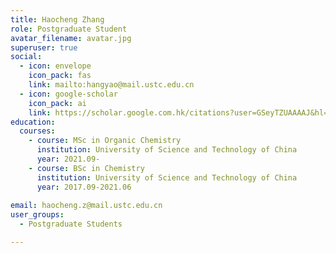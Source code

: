 ```yaml
---
title: Haocheng Zhang
role: Postgraduate Student
avatar_filename: avatar.jpg
superuser: true
social:
  - icon: envelope
    icon_pack: fas
    link: mailto:hangyao@mail.ustc.edu.cn
  - icon: google-scholar
    icon_pack: ai
    link: https://scholar.google.com.hk/citations?user=GSeyTZUAAAAJ&hl=zh-CN
education:
  courses:
    - course: MSc in Organic Chemistry
      institution: University of Science and Technology of China
      year: 2021.09-
    - course: BSc in Chemistry
      institution: University of Science and Technology of China
      year: 2017.09-2021.06
    
email: haocheng.z@mail.ustc.edu.cn
user_groups:
  - Postgraduate Students

---
```

